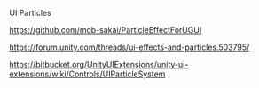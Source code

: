 UI Particles

https://github.com/mob-sakai/ParticleEffectForUGUI

https://forum.unity.com/threads/ui-effects-and-particles.503795/

https://bitbucket.org/UnityUIExtensions/unity-ui-extensions/wiki/Controls/UIParticleSystem
